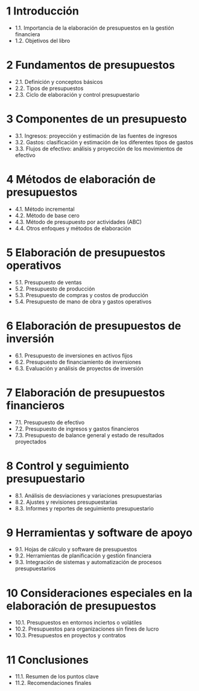 # 1 Introducción
- 1.1. Importancia de la elaboración de presupuestos en la gestión financiera
- 1.2. Objetivos del libro

# 2 Fundamentos de presupuestos
- 2.1. Definición y conceptos básicos
- 2.2. Tipos de presupuestos
- 2.3. Ciclo de elaboración y control presupuestario

# 3 Componentes de un presupuesto
- 3.1. Ingresos: proyección y estimación de las fuentes de ingresos
- 3.2. Gastos: clasificación y estimación de los diferentes tipos de gastos
- 3.3. Flujos de efectivo: análisis y proyección de los movimientos de efectivo

# 4 Métodos de elaboración de presupuestos
- 4.1. Método incremental
- 4.2. Método de base cero
- 4.3. Método de presupuesto por actividades (ABC)
- 4.4. Otros enfoques y métodos de elaboración

# 5 Elaboración de presupuestos operativos
- 5.1. Presupuesto de ventas
- 5.2. Presupuesto de producción
- 5.3. Presupuesto de compras y costos de producción
- 5.4. Presupuesto de mano de obra y gastos operativos

# 6 Elaboración de presupuestos de inversión
- 6.1. Presupuesto de inversiones en activos fijos
- 6.2. Presupuesto de financiamiento de inversiones
- 6.3. Evaluación y análisis de proyectos de inversión

# 7 Elaboración de presupuestos financieros
- 7.1. Presupuesto de efectivo
- 7.2. Presupuesto de ingresos y gastos financieros
- 7.3. Presupuesto de balance general y estado de resultados proyectados

# 8 Control y seguimiento presupuestario
- 8.1. Análisis de desviaciones y variaciones presupuestarias
- 8.2. Ajustes y revisiones presupuestarias
- 8.3. Informes y reportes de seguimiento presupuestario

# 9 Herramientas y software de apoyo
- 9.1. Hojas de cálculo y software de presupuestos
- 9.2. Herramientas de planificación y gestión financiera
- 9.3. Integración de sistemas y automatización de procesos presupuestarios

# 10 Consideraciones especiales en la elaboración de presupuestos
 - 10.1. Presupuestos en entornos inciertos o volátiles
 - 10.2. Presupuestos para organizaciones sin fines de lucro
 - 10.3. Presupuestos en proyectos y contratos

# 11 Conclusiones
 - 11.1. Resumen de los puntos clave
 - 11.2. Recomendaciones finales
